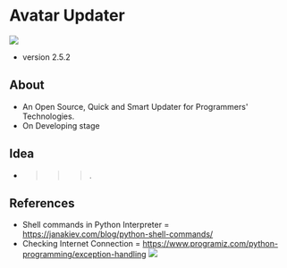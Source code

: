 # Avatar Updater
![]('./Preview/avatar.jpg')
* version 2.5.2
## About
* An Open Source, Quick and Smart Updater for Programmers' Technologies.
* On Developing stage
## Idea
* >>>.
## References
* Shell commands in Python Interpreter = https://janakiev.com/blog/python-shell-commands/
* Checking Internet Connection = https://www.programiz.com/python-programming/exception-handling
![](https://janakiev.com/blog/python-shell-commands/)

